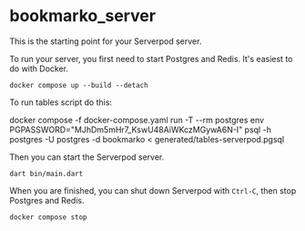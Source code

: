 # bookmarko_server

This is the starting point for your Serverpod server.

To run your server, you first need to start Postgres and Redis. It's easiest to do with Docker.

    docker compose up --build --detach

To run tables script do this:

docker compose -f docker-compose.yaml run -T --rm postgres env PGPASSWORD="MJhDm5mHr7_KswU48AiWKczMGywA6N-I" psql -h postgres -U postgres -d bookmarko < generated/tables-serverpod.pgsql

Then you can start the Serverpod server.

    dart bin/main.dart

When you are finished, you can shut down Serverpod with `Ctrl-C`, then stop Postgres and Redis.

    docker compose stop
